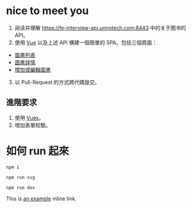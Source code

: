 # nice to meet you
1. 阅读并理解 https://fe-interview-api.unnotech.com:8443 中的关于图书的 API。
2. 使用 [Vue](https://vuejs.org/index.html) 以及上述 API 構建一個簡單的 SPA。包括三個頁面：
* [圖書列表](https://i.imgur.com/yF21CqS.png)
* [圖書詳情](https://i.imgur.com/U6n7Ci8.png)
* [增加或編輯圖書](https://i.imgur.com/GELu336.png)
  
3. 以 Pull-Request 的方式將代碼提交。

## 進階要求
1. 使用 [Vuex](https://github.com/vuejs/vuex)。
2. 增加表單校驗。

# 如何 run 起來
<pre><code>npm i</code></pre>
<pre><code>npm run svg</code></pre>
<pre><code>npm run dev</code></pre>
<p>This is <a href="http://localhost:3000/" title="Title">
an example</a> inline link.</p>
